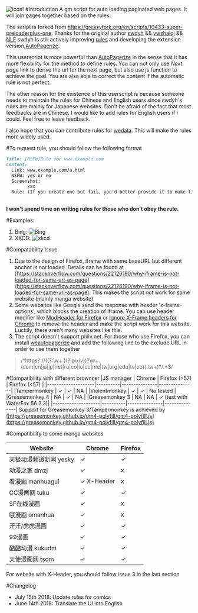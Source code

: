 ![icon!](https://github.com/machsix/personal-scripts/raw/master/Super_preloader/icon2.png)
#Introduction
A gm script for auto loading paginated web pages. It will join pages together based on the rules.

The script is forked from https://greasyfork.org/en/scripts/10433-super-preloaderplus-one.
Thanks for the original author [swdyh](https://github.com/swdyh) && [ywzhaiqi](https://github.com/ywzhaiqi/userscript/tree/master/scripts/Super_preloaderPlus) && [NLF](http://userscripts-mirror.org/scripts/show/84937)
swdyh is still actively improving [rules](http://wedata.net/databases/AutoPagerize/items) and developing the extension version,[AutoPagerize](https://addons.mozilla.org/en-US/firefox/addon/autopagerize/). 

This userscript is more powerful than [AutoPagerize](https://addons.mozilla.org/en-US/firefox/addon/autopagerize/) in the sense that it has more flexibility for the method to define rules. You can not only use *Next page* link to derive the url for the next page, but also use js function to achieve the goal. You are also able to correct the content if the automatic rule is not perfect.

The other reason for the existence of this userscript is because someone needs to maintain the rules for Chinese and English users since swdyh's rules are mainly for Japanese websites. Don't be afraid of the fact that most feedbacks are in Chinese. I would like to add rules for English users if I could. Feel free to leave feedback.

I also hope that you can contribute rules for [wedata](http://wedata.net/databases/AutoPagerize/items). This will make the rules more widely used.

#To request rule, you should follow the following format
``` markdown
Title: [NSFW]Rule for www.example.com
Content:
  Link: www.example.com/a.html
  NSFW: yes or no
  Screenshot: 
        xxx
  Rule: (If you create one but fail, you'd better provide it to make life easier for me)
     
```
**I won't spend time on writing rules for those who don't obey the rule.**

#Examples:
1. Bing:
![Bing](https://github.com/machsix/personal-scripts/raw/master/Super_preloader/ex1.PNG)
2. XKCD:
![xkcd](https://github.com/machsix/personal-scripts/raw/master/Super_preloader/ex2.PNG)

#Compatability Issue
1. Due to the design of Firefox, iframe with same baseURL but different anchor is not loaded. Details can be found at [https://stackoverflow.com/questions/22126190/why-iframe-is-not-loaded-for-same-url-as-page](https://stackoverflow.com/questions/22126190/why-iframe-is-not-loaded-for-same-url-as-page). This makes the script not work for some website (mainly manga website)
2. Some websites like Google send the response with header 'x-frame-options', which blocks the creation of iframe. You can use header modifier like [ModHeader for Firefox](https://addons.mozilla.org/en-US/firefox/addon/modheader-firefox/?src=search) or [Ignore X-Frame headers for Chrome](https://chrome.google.com/webstore/detail/ignore-x-frame-headers/gleekbfjekiniecknbkamfmkohkpodhe?hl=en-US) to remove the header and make the script work for this website. Luckily, there aren't many websites like this.
3. The script doesn't support pixiv.net. For those who use Firefox, you can install [weautopagerize](https://github.com/wantora/weautopagerize) and add the following line to the exclude URL in order to use them together

> /^https?://((?:\w+.)(?!pixiv))?\w+.(com|cn|ja|jp|net|ru|co|io|cc|me|tw|org|edu|tv|co)(.\w+)?/.*$/

#Compatibility with different brownser
|JS manager          | Chrome   | Firefox (>57) | Firefox (<57) |
|--------------------|----------|---------------|---------------|
|Tampermonkey        |   ✓      | ✓             | NA            |
|Violentmonkey       |   ✓      | ✓             | No tested     |
|Greasemonkey 4      |   NA     | ✓             | NA            |
|Greasemonkey 3      |   NA     | NA            | ✓  (test with WaterFox 56.2.3)|
|--------------------|----------|---------------|---------------|
Support for Greasemonkey 3/Tampermonkey  is achieved by [https://greasemonkey.github.io/gm4-polyfill/gm4-polyfill.js](https://greasemonkey.github.io/gm4-polyfill/gm4-polyfill.js) 


#Compatibility to some manga websites

|Website             | Chrome   | Firefox   |
|--------------------|----------|-----------|
|天极动漫频道新闻 yesky |  ✓  | ✓|
|动漫之家 dmzj        | ✓  | x |
|看漫画 manhuagui    | ✓  X-Header | x |
|CC漫画网 tuku |  ✓ | ✓|
|SF在线漫画 |  ✓ | x |
|哦漫画 omanhua| ✓ | x |
|汗汗/虎虎漫画|✓ | ✓|
|99漫画|✓ | ✓|
|酷酷动漫 kukudm|✓ | ✓|
|天使漫画网 tsdm|✓ | ✓|

For website with X-Header, you should follow issue 3 in the last section


#Changelog
* July 15th 2018: Update rules for comics
* June 14th 2018: Translate the UI into English